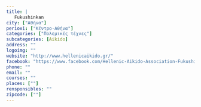 ```yaml
---
title: |
   Fukushinkan
city: ["Αθήνα"]
perioxi: ["Κέντρο-Αθήνα"]
categories: ["Πολεμικές τέχνες"]
subcategories: [Aikido]
address: ""
logoimg: ""
website: "http://www.hellenicaikido.gr/"
facebook: "https://www.facebook.com/Hellenic-Aikido-Association-Fukushinkan-Dojo-official-Athens-Greece-268826066481640/"
phone: ""
email: ""
courses: ""
places: [""]
rensponsibles: ""
zipcode: [""]
---
```




